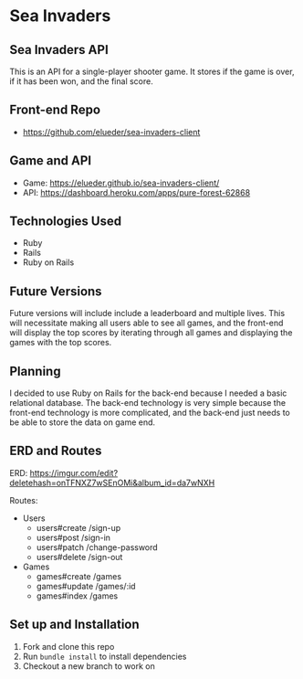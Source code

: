 # Sea Invaders

## Sea Invaders API
This is an API for a single-player shooter game. It stores if the game is over, if it has been won, and the final score.

## Front-end Repo
- https://github.com/elueder/sea-invaders-client

## Game and API
- Game: https://elueder.github.io/sea-invaders-client/
- API: https://dashboard.heroku.com/apps/pure-forest-62868

## Technologies Used
- Ruby
- Rails
- Ruby on Rails

## Future Versions
Future versions will include include a leaderboard and multiple lives. This will necessitate making all users able to see all games, and the front-end will display the top scores by iterating through all games and displaying the games with the top scores.

## Planning
I decided to use Ruby on Rails for the back-end because I needed a basic relational database. The back-end technology is very simple because the front-end technology is more complicated, and the back-end just needs to be able to store the data on game end.

## ERD and Routes
ERD: https://imgur.com/edit?deletehash=onTFNXZ7wSEnOMi&album_id=da7wNXH

Routes:
- Users
  - users#create /sign-up
  - users#post /sign-in
  - users#patch /change-password
  - users#delete /sign-out
- Games
  - games#create /games
  - games#update /games/:id
  - games#index /games

## Set up and Installation
1. Fork and clone this repo
2. Run `bundle install` to install dependencies
3. Checkout a new branch to work on
